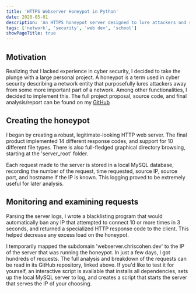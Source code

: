 ```yaml
---
title: 'HTTPS Webserver Honeypot in Python'
date: 2020-05-01
description: 'An HTTPS honeypot server designed to lure attackers and study attack methodology.'
tags: ['network', 'security', 'web dev', 'school']
showPageTitle: true
---
```


## Motivation
Realizing that I lacked experience in cyber security, I decided to 
take the plunge with a large personal project. A honeypot is a term 
used in cyber security describing a network entity that purposefully 
lures attackers away from some more important part of a network. Among 
other functionalities, I decided to implement this. The full project proposal, 
source code, and final analysis/report can be found on 
my [GitHub](https://github.com/cohenchris/webserver_honeypot)

## Creating the honeypot
I began by creating a robust, legitimate-looking HTTP web server. The
final product implemented 14 different response codes, and support for 10 
different file types. There is also full-fledged graphical directory browsing,
starting at the 'server_root' folder.

Each request made to the server is stored in a local MySQL database, recording the
number of the request, time requested, source IP, source port, and hostname if the 
IP is known. This logging proved to be extremely useful for later analysis.

## Monitoring and examining requests
Parsing the server logs, I wrote a blacklisting program that would automatically ban
any IP that attempted to connect 10 or more times in 3 seconds, and returned a specialized
HTTP response code to the client. This helped decrease any excess load on the honeypot.

I temporarily mapped the subdomain 'webserver.chriscohen.dev' to the IP of the server that was
running the honeypot. In just a few days, I got hundreds of requests. The full analysis and breakdown
of the requests can be read in its GitHub repository, linked above. If you'd like to test it for yourself,
an interactive script is available that installs all dependencies, sets up the local MySQL server to log,
and creates a script that starts the server that serves the IP of your choosing.
